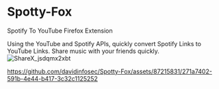 # Spotty-Fox
Spotify To YouTube Firefox Extension

Using the YouTube and Spotify APIs, quickly convert Spotify Links to YouTube Links. Share music with your friends quickly.
![ShareX_jsdqmx2xbt](https://github.com/davidinfosec/Spotty-Fox/assets/87215831/6f97a53c-23fd-4221-adc7-5d47a6d4f46f)



https://github.com/davidinfosec/Spotty-Fox/assets/87215831/271a7402-591b-4e44-b417-3c32c1125252



